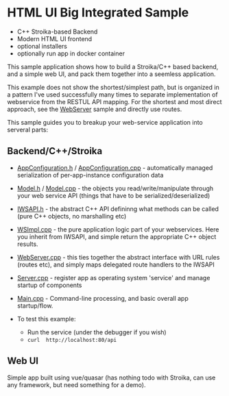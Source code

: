 # HTML UI Big Integrated Sample

- C++ Stroika-based Backend
- Modern HTML UI frontend
- optional installers
- optionally run app in docker container

This sample application shows how to build a Stroika/C++ based backend, and a simple web UI, and pack them together
into a seemless application.

This example does not show the shortest/simplest path, but is organized in a pattern I've used successfully many times to separate implementation of webservice from the RESTUL API mapping. For the shortest and most direct approach, see the [WebServer](../WebServer/) sample and directly use routes.

This sample guides you to breakup your web-service application into serveral parts:

## Backend/C++/Stroika

- [AppConfiguration.h](Backend/Sources/AppConfiguration.h) / [AppConfiguration.cpp](Backend/Sources/AppConfiguration.cpp) - automatically managed serialization of per-app-instance configuration data
- [Model.h](Backend/Sources/Model.h) / [Model.cpp](Backend/Sources/Model.cpp) - the objects you read/write/manipulate through your web service API (things that have to be serialized/deserialized)
- [IWSAPI.h](Backend/Sources/IWSAPI.h) - the abstract C++ API defininng what methods can be called (pure C++ objects, no marshalling etc)
- [WSImpl.cpp](Backend/Sources/WSImpl.cpp) - the pure application logic part of your webservices. Here you inherit from IWSAPI, and simple return the appropriate C++ object results.
- [WebServer.cpp](Backend/Sources/WebServer.cpp) - this ties together the abstract interface with URL rules (routes etc), and simply maps delegated route handlers to the IWSAPI
- [Server.cpp](Backend/Sources/Server.cpp) - register app as operating system 'service' and manage startup of components
- [Main.cpp](Backend/Sources/Main.cpp) - Command-line processing, and basic overall app startup/flow.

- To test this example:
  - Run the service (under the debugger if you wish)
  - `curl  http://localhost:80/api` 
  

## Web UI

Simple app built using vue/quasar (has nothing todo with Stroika, can use any framework, but need something for a demo).
